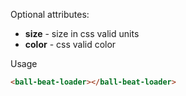 
Optional attributes:
* **size** - size in css valid units
* **color** - css valid color

Usage

```HTML
<ball-beat-loader></ball-beat-loader>
```

